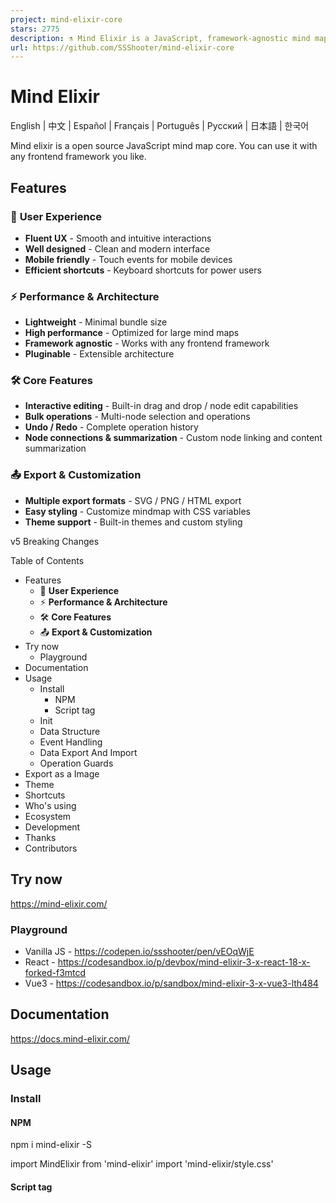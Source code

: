```yaml
---
project: mind-elixir-core
stars: 2775
description: ⚗ Mind Elixir is a JavaScript, framework-agnostic mind map core.
url: https://github.com/SSShooter/mind-elixir-core
---
```


Mind Elixir
===========

English | 中文 | Español | Français | Português | Русский | 日本語 | 한국어

Mind elixir is a open source JavaScript mind map core. You can use it with any frontend framework you like.

Features
--------

### 🎨 **User Experience**

-   **Fluent UX** - Smooth and intuitive interactions
-   **Well designed** - Clean and modern interface
-   **Mobile friendly** - Touch events for mobile devices
-   **Efficient shortcuts** - Keyboard shortcuts for power users

### ⚡ **Performance & Architecture**

-   **Lightweight** - Minimal bundle size
-   **High performance** - Optimized for large mind maps
-   **Framework agnostic** - Works with any frontend framework
-   **Pluginable** - Extensible architecture

### 🛠️ **Core Features**

-   **Interactive editing** - Built-in drag and drop / node edit capabilities
-   **Bulk operations** - Multi-node selection and operations
-   **Undo / Redo** - Complete operation history
-   **Node connections & summarization** - Custom node linking and content summarization

### 📤 **Export & Customization**

-   **Multiple export formats** - SVG / PNG / HTML export
-   **Easy styling** - Customize mindmap with CSS variables
-   **Theme support** - Built-in themes and custom styling

v5 Breaking Changes

Table of Contents

-   Features
    -   🎨 **User Experience**
    -   ⚡ **Performance & Architecture**
    -   🛠️ **Core Features**
    -   📤 **Export & Customization**
-   Try now
    -   Playground
-   Documentation
-   Usage
    -   Install
        -   NPM
        -   Script tag
    -   Init
    -   Data Structure
    -   Event Handling
    -   Data Export And Import
    -   Operation Guards
-   Export as a Image
-   Theme
-   Shortcuts
-   Who's using
-   Ecosystem
-   Development
-   Thanks
-   Contributors

Try now
-------

https://mind-elixir.com/

### Playground

-   Vanilla JS - https://codepen.io/ssshooter/pen/vEOqWjE
-   React - https://codesandbox.io/p/devbox/mind-elixir-3-x-react-18-x-forked-f3mtcd
-   Vue3 - https://codesandbox.io/p/sandbox/mind-elixir-3-x-vue3-lth484

Documentation
-------------

https://docs.mind-elixir.com/

Usage
-----

### Install

#### NPM

npm i mind-elixir -S

import MindElixir from 'mind-elixir'
import 'mind-elixir/style.css'

#### Script tag

<script type\="module" src\="https://cdn.jsdelivr.net/npm/mind-elixir/dist/MindElixir.js"\></script\>

And in your CSS file:

@import 'https://cdn.jsdelivr.net/npm/mind-elixir/dist/style.css';

### Init

<div id\="map"\></div\>
<style\>
  #map {
    height: 500px;
    width: 100%;
  }
</style\>

import MindElixir from 'mind-elixir'
import 'mind-elixir/style.css'
import example from 'mind-elixir/dist/example1'

let options \= {
  el: '#map', // or HTMLDivElement
  direction: MindElixir.LEFT,
  draggable: true, // default true
  toolBar: true, // default true
  nodeMenu: true, // default true
  keypress: true, // default true
  locale: 'en', // \[zh\_CN,zh\_TW,en,ja,pt,ru\] waiting for PRs
  overflowHidden: false, // default false
  mainLinkStyle: 2, // \[1,2\] default 1
  mouseSelectionButton: 0, // 0 for left button, 2 for right button, default 0
  contextMenu: {
    focus: true,
    link: true,
    extend: \[
      {
        name: 'Node edit',
        onclick: () \=> {
          alert('extend menu')
        },
      },
    \],
  }, // default true
  before: {
    insertSibling(type, obj) {
      return true
    },
  },
  // Custom markdown parser (optional)
  // markdown: (text) => customMarkdownParser(text), // provide your own markdown parser function
}

let mind \= new MindElixir(options)

mind.install(plugin) // install your plugin

// create new map data
const data \= MindElixir.new('new topic')
// or \`example\`
// or the data return from \`.getData()\`
mind.init(data)

// get a node
MindElixir.E('node-id')

### Data Structure

// whole node data structure up to now
const nodeData \= {
  topic: 'node topic',
  id: 'bd1c24420cd2c2f5',
  style: { fontSize: '32', color: '#3298db', background: '#ecf0f1' },
  expanded: true,
  parent: null,
  tags: \['Tag'\],
  icons: \['😀'\],
  hyperLink: 'https://github.com/ssshooter/mind-elixir-core',
  image: {
    url: 'https://raw.githubusercontent.com/ssshooter/mind-elixir-core/master/images/logo2.png', // required
    // you need to query the height and width of the image and calculate the appropriate value to display the image
    height: 90, // required
    width: 90, // required
  },
  children: \[
    {
      topic: 'child',
      id: 'xxxx',
      // ...
    },
  \],
}

### Event Handling

mind.bus.addListener('operation', operation \=> {
  console.log(operation)
  // return {
  //   name: action name,
  //   obj: target object
  // }

  // name: \[insertSibling|addChild|removeNode|beginEdit|finishEdit\]
  // obj: target

  // name: moveNode
  // obj: {from:target1,to:target2}
})

mind.bus.addListener('selectNodes', nodes \=> {
  console.log(nodes)
})

mind.bus.addListener('expandNode', node \=> {
  console.log('expandNode: ', node)
})

### Data Export And Import

// data export
const data \= mind.getData() // javascript object, see src/example.js
mind.getDataString() // stringify object

// data import
// initiate
let mind \= new MindElixir(options)
mind.init(data)
// data update
mind.refresh(data)

### Markdown Support

Mind Elixir supports custom markdown parsing:

// Disable markdown (default)
let mind \= new MindElixir({
  // markdown option omitted - no markdown processing
})

// Use custom markdown parser
let mind \= new MindElixir({
  markdown: (text) \=> {
    // Your custom markdown implementation
    return text
      .replace(/\\\*\\\*(.\*?)\\\*\\\*/g, '<strong>$1</strong>')
      .replace(/\\\*(.\*?)\\\*/g, '<em>$1</em>')
      .replace(/\`(.\*?)\`/g, '<code>$1</code>')
  },
})

// Use any markdown library (e.g., marked, markdown-it, etc.)
import { marked } from 'marked'
let mind \= new MindElixir({
  markdown: (text) \=> marked(text),
})

For detailed markdown configuration examples, see docs/markdown-configuration.md.

### Operation Guards

let mind \= new MindElixir({
  // ...
  before: {
    async addChild(el, obj) {
      await saveDataToDb()
      return true
    },
  },
})

Export as a Image
-----------------

Install `@ssshooter/modern-screenshot`, then:

import { domToPng } from '@ssshooter/modern-screenshot'

const download \= async () \=> {
  const dataUrl \= await domToPng(mind.nodes, {
    padding: 300,
    quality: 1,
  })
  const link \= document.createElement('a')
  link.download \= 'screenshot.png'
  link.href \= dataUrl
  link.click()
}

Theme
-----

const options \= {
  // ...
  theme: {
    name: 'Dark',
    // main lines color palette
    palette: \['#848FA0', '#748BE9', '#D2F9FE', '#4145A5', '#789AFA', '#706CF4', '#EF987F', '#775DD5', '#FCEECF', '#DA7FBC'\],
    // overwrite css variables
    cssVar: {
      '--main-color': '#ffffff',
      '--main-bgcolor': '#4c4f69',
      '--color': '#cccccc',
      '--bgcolor': '#252526',
      '--panel-color': '255, 255, 255',
      '--panel-bgcolor': '45, 55, 72',
    },
    // all variables see /src/index.less
  },
  // ...
}

// ...

mind.changeTheme({
  name: 'Latte',
  palette: \['#dd7878', '#ea76cb', '#8839ef', '#e64553', '#fe640b', '#df8e1d', '#40a02b', '#209fb5', '#1e66f5', '#7287fd'\],
  cssVar: {
    '--main-color': '#444446',
    '--main-bgcolor': '#ffffff',
    '--color': '#777777',
    '--bgcolor': '#f6f6f6',
  },
})

Be aware that Mind Elixir will not observe the change of `prefers-color-scheme`. Please change the theme **manually** when the scheme changes.

Shortcuts
---------

See Shortcuts Guide for detailed information.

Who's using
-----------

-   Mind Elixir Desktop

Ecosystem
---------

-   @mind-elixir/node-menu
-   @mind-elixir/node-menu-neo
-   @mind-elixir/export-xmind
-   @mind-elixir/export-html
-   mind-elixir-react

PRs are welcome!

Development
-----------

```
pnpm i
pnpm dev
```

Test generated files with `dev.dist.ts`:

```
pnpm build
pnpm link ./
```

Update docs:

```
# Install api-extractor
pnpm install -g @microsoft/api-extractor
# Maintain /src/docs.ts
# Generate docs
pnpm doc
pnpm doc:md
```

Use DeepWiki to learn more about Mind Elixir

Thanks
------

-   @viselect/vanilla

Contributors
------------

Thanks for your contributions to Mind Elixir! Your support and dedication make this project better.

